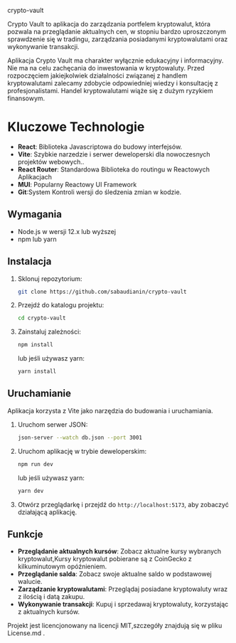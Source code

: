 crypto-vault

Crypto Vault to aplikacja do zarządzania portfelem kryptowalut, która pozwala na przeglądanie aktualnych cen, w stopniu bardzo uproszczonym sprawdzenie się w tradingu, zarządzania posiadanymi kryptowalutami oraz wykonywanie transakcji.

Aplikacja Crypto Vault ma charakter wyłącznie edukacyjny i informacyjny. Nie ma na celu zachęcania do inwestowania w kryptowaluty. Przed rozpoczęciem jakiejkolwiek działalności związanej z handlem kryptowalutami zalecamy zdobycie odpowiedniej wiedzy i konsultację z profesjonalistami. Handel kryptowalutami wiąże się z dużym ryzykiem finansowym.

# Kluczowe Technologie

- **React**: Biblioteka Javascriptowa do budowy interfejsów.
- **Vite**: Szybkie narzedzie i serwer deweloperski dla nowoczesnych projektów webowych..
- **React Router**: Standardowa Biblioteka do routingu w Reactowych Aplikacjach
- **MUI**: Popularny Reactowy UI Framework
- **Git**:System Kontroli wersji do śledzenia zmian w kodzie.

## Wymagania

- Node.js w wersji 12.x lub wyższej
- npm lub yarn

## Instalacja

1. Sklonuj repozytorium:
   ```bash
   git clone https://github.com/sabaudianin/crypto-vault
   ```
2. Przejdź do katalogu projektu:
   ```bash
   cd crypto-vault
   ```
3. Zainstaluj zależności:
   ```bash
   npm install
   ```
   lub jeśli używasz yarn:
   ```bash
   yarn install
   ```

## Uruchamianie

Aplikacja korzysta z Vite jako narzędzia do budowania i uruchamiania.

1. Uruchom serwer JSON:
   ```bash
   json-server --watch db.json --port 3001
   ```
2. Uruchom aplikację w trybie deweloperskim:
   ```bash
   npm run dev
   ```
   lub jeśli używasz yarn:
   ```bash
   yarn dev
   ```
3. Otwórz przeglądarkę i przejdź do `http://localhost:5173`, aby zobaczyć działającą aplikację.

## Funkcje

- **Przeglądanie aktualnych kursów**: Zobacz aktualne kursy wybranych kryptowalut,Kursy kryptowalut pobierane są z CoinGecko z kilkuminutowym opóźnieniem.
- **Przeglądanie salda**: Zobacz swoje aktualne saldo w podstawowej walucie.
- **Zarządzanie kryptowalutami**: Przeglądaj posiadane kryptowaluty wraz z ilością i datą zakupu.
- **Wykonywanie transakcji**: Kupuj i sprzedawaj kryptowaluty, korzystając z aktualnych kursów.

Projekt jest licencjonowany na licencji MIT,szczegóły znajdują się w pliku License.md .
